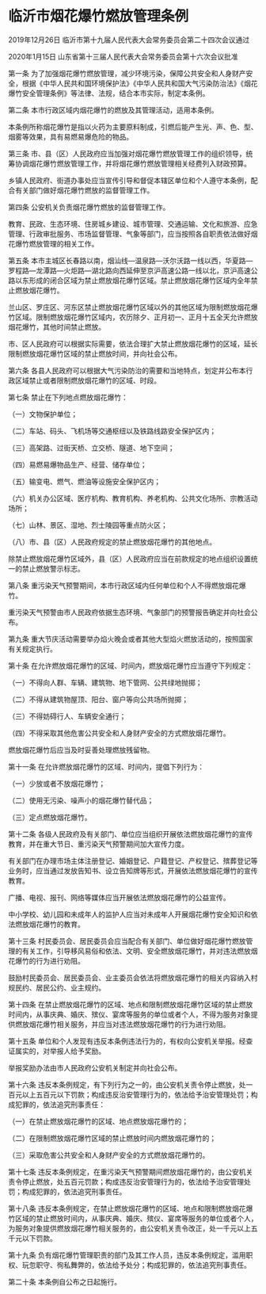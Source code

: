 # 临沂市烟花爆竹燃放管理条例

2019年12月26日 临沂市第十九届人民代表大会常务委员会第二十四次会议通过

2020年1月15日 山东省第十三届人民代表大会常务委员会第十六次会议批准



第一条 为了加强烟花爆竹燃放管理，减少环境污染，保障公共安全和人身财产安全，根据《中华人民共和国环境保护法》《中华人民共和国大气污染防治法》《烟花爆竹安全管理条例》等法律、法规，结合本市实际，制定本条例。

第二条 本市行政区域内烟花爆竹的燃放及其管理活动，适用本条例。

本条例所称烟花爆竹是指以火药为主要原料制成，引燃后能产生光、声、色、型、烟雾等效果，具有易燃易爆危险的物品。

第三条 市、县（区）人民政府应当加强对烟花爆竹燃放管理工作的组织领导，统筹协调烟花爆竹燃放管理工作，并将烟花爆竹燃放管理相关经费列入财政预算。

乡镇人民政府、街道办事处应当宣传引导和督促本辖区单位和个人遵守本条例，配合有关部门做好烟花爆竹燃放的监督管理工作。

第四条 公安机关负责烟花爆竹燃放的监督管理工作。

教育、民政、生态环境、住房城乡建设、城市管理、交通运输、文化和旅游、应急管理、行政审批服务、市场监督管理、气象等部门，应当按照各自职责依法做好烟花爆竹燃放管理的相关工作。

第五条 本市主城区长春路以南，烟汕线—温泉路—沃尔沃路一线以西，华夏路—罗程路—龙潭路—火炬路—湖北路向西延伸至京沪高速公路一线以北，京沪高速公路以东形成的闭合区域为禁止燃放烟花爆竹区域。禁止燃放烟花爆竹区域内全年禁止燃放烟花爆竹。

兰山区、罗庄区、河东区禁止燃放烟花爆竹区域以外的其他区域为限制燃放烟花爆竹区域。限制燃放烟花爆竹区域内，农历除夕、正月初一、正月十五全天允许燃放烟花爆竹，其他时间禁止燃放。

市、区人民政府可以根据实际需要，依法合理扩大禁止燃放烟花爆竹的区域，延长限制燃放烟花爆竹区域的禁止燃放时间，并向社会公布。

第六条 各县人民政府可以根据大气污染防治的需要和当地特点，划定并公布本行政区域禁止或者限制燃放烟花爆竹的区域、时段。

第七条 禁止在下列地点燃放烟花爆竹：

（一）文物保护单位；

（二）车站、码头、飞机场等交通枢纽以及铁路线路安全保护区内；

（三）高架路、过街天桥、立交桥、隧道、地下空间；

（四）易燃易爆物品生产、经营、储存单位；

（五）输变电、燃气、燃油等设施安全保护区内；

（六）机关办公区域、医疗机构、教育机构、养老机构、公共文化场所、宗教活动场所；

（七）山林、景区、湿地、烈士陵园等重点防火区；

（八）市、县（区）人民政府规定的禁止燃放烟花爆竹的其他地点。

除禁止燃放烟花爆竹区域外，县（区）人民政府应当在前款规定的地点组织设置统一的禁止燃放警示标志。

第八条 重污染天气预警期间，本市行政区域内任何单位和个人不得燃放烟花爆竹。

重污染天气预警由市人民政府依据生态环境、气象部门的预警报告确定并向社会公布。

第九条 重大节庆活动需要举办焰火晚会或者其他大型焰火燃放活动的，按照国家有关规定执行。

第十条 在允许燃放烟花爆竹的区域、时间内，燃放烟花爆竹应当遵守下列规定：

（一）不得向人群、车辆、建筑物、地下管网、公共绿地抛掷；

（二）不得从建筑物屋顶、阳台、窗户等向公共场所抛掷；

（三）不得妨碍行人、车辆安全通行；

（四）不得采取其他危害公共安全和人身财产安全的方式燃放烟花爆竹。

燃放烟花爆竹后应当及时妥善处理燃放残留物。

第十一条 在允许燃放烟花爆竹的区域、时间内，提倡下列行为：

（一）少放或者不放烟花爆竹；

（二）使用无污染、噪声小的烟花爆竹替代品；

（三）定点燃放烟花爆竹。

第十二条 各级人民政府及有关部门、单位应当组织开展依法燃放烟花爆竹的宣传教育，并在重大节日、重污染天气预警期间加大宣传力度。

有关部门在办理市场主体注册登记、婚姻登记、户籍登记、产权登记、殡葬登记等业务时，应当通过发放告知书、设立告知牌等形式，开展依法燃放烟花爆竹的宣传教育。

广播、电视、报刊、网络等媒体应当开展依法燃放烟花爆竹的公益宣传。

中小学校、幼儿园和未成年人的监护人应当对未成年人开展烟花爆竹安全知识和依法燃放烟花爆竹的教育。

第十三条 村民委员会、居民委员会应当配合有关部门、单位做好烟花爆竹燃放管理的有关工作，引导移风易俗和依法、文明、安全燃放烟花爆竹，并对违法燃放烟花爆竹的行为进行劝阻。

鼓励村民委员会、居民委员会、业主委员会依法将燃放烟花爆竹的相关内容纳入村规民约、居民公约、业主规约。

第十四条 在禁止燃放烟花爆竹的区域、地点和限制燃放烟花爆竹区域的禁止燃放时间内，从事庆典、婚庆、殡仪、宴席等服务的单位或者个人，不得为服务对象提供燃放烟花爆竹相关服务，并应当对违法燃放烟花爆竹的行为进行劝阻。

第十五条 单位和个人发现有违反本条例违法行为的，有权向公安机关举报。经查证属实的，对举报人给予奖励。

举报奖励办法由市人民政府公安机关制定并向社会公布。

第十六条 违反本条例规定，有下列行为之一的，由公安机关责令停止燃放，处一百元以上五百元以下罚款；构成违反治安管理行为的，依法给予治安管理处罚；构成犯罪的，依法追究刑事责任：

（一）在禁止燃放烟花爆竹的区域、地点燃放烟花爆竹的；

（二）在限制燃放烟花爆竹区域的禁止燃放时间内燃放烟花爆竹的；

（三）采取危害公共安全和人身财产安全的方式燃放烟花爆竹的。

第十七条 违反本条例规定，在重污染天气预警期间燃放烟花爆竹的，由公安机关责令停止燃放，处五百元罚款；构成违反治安管理行为的，依法给予治安管理处罚；构成犯罪的，依法追究刑事责任。

第十八条 违反本条例规定，在禁止燃放烟花爆竹的区域、地点和限制燃放烟花爆竹区域的禁止燃放时间内，从事庆典、婚庆、殡仪、宴席等服务的单位或者个人，为服务对象提供燃放烟花爆竹相关服务的，由公安机关责令改正，处一千元以上五千元以下罚款。

第十九条 负有烟花爆竹管理职责的部门及其工作人员，违反本条例规定，滥用职权、玩忽职守、徇私舞弊的，依法给予处分；构成犯罪的，依法追究刑事责任。

第二十条 本条例自公布之日起施行。